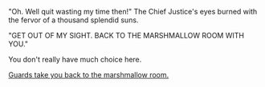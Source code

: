 "Oh. Well quit wasting my time then!" The Chief Justice's eyes burned with the fervor of a thousand
splendid suns.

"GET OUT OF MY SIGHT. BACK TO THE MARSHMALLOW ROOM WITH YOU."

You don't really have much choice here.

[Guards take you back to the marshmallow room.](../../marshmallow.md)